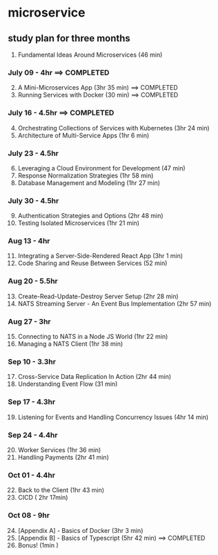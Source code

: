 # microservice

## study plan for three months

1. Fundamental Ideas Around Microservices (46 min)

### July 09 - 4hr ==> COMPLETED

2. A Mini-Microservices App (3hr 35 min) ==> COMPLETED
3. Running Services with Docker (30 min) ==> COMPLETED

### July 16 - 4.5hr ==> COMPLETED

4. Orchestrating Collections of Services with Kubernetes (3hr 24 min)
5. Architecture of Multi-Service Apps (1hr 6 min)

### July 23 - 4.5hr

6. Leveraging a Cloud Environment for Development (47 min)
7. Response Normalization Strategies (1hr 58 min)
8. Database Management and Modeling (1hr 27 min)

### July 30 - 4.5hr

9. Authentication Strategies and Options (2hr 48 min)
10. Testing Isolated Microservices (1hr 21 min)

### Aug 13 - 4hr

11. Integrating a Server-Side-Rendered React App (3hr 1 min)
12. Code Sharing and Reuse Between Services (52 min)

### Aug 20 - 5.5hr

13. Create-Read-Update-Destroy Server Setup (2hr 28 min)
14. NATS Streaming Server - An Event Bus Implementation (2hr 57 min)

### Aug 27 - 3hr

15. Connecting to NATS in a Node JS World (1hr 22 min)
16. Managing a NATS Client (1hr 38 min)

### Sep 10 - 3.3hr

17. Cross-Service Data Replication In Action (2hr 44 min)
18. Understanding Event Flow (31 min)

### Sep 17 - 4.3hr

19. Listening for Events and Handling Concurrency Issues (4hr 14 min)

### Sep 24 - 4.4hr

20. Worker Services (1hr 36 min)
21. Handling Payments (2hr 41 min)

### Oct 01 - 4.4hr

22. Back to the Client (1hr 43 min)
23. CICD ( 2hr 17min)

### Oct 08 - 9hr

24. [Appendix A] - Basics of Docker (3hr 3 min)
25. [Appendix B] - Basics of Typescript (5hr 42 min) ==> COMPLETED
26. Bonus! (1min )
